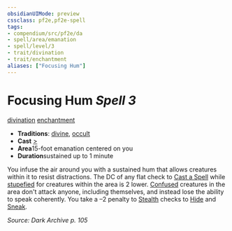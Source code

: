```yaml
---
obsidianUIMode: preview
cssclass: pf2e,pf2e-spell
tags:
- compendium/src/pf2e/da
- spell/area/emanation
- spell/level/3
- trait/divination
- trait/enchantment
aliases: ["Focusing Hum"]
---
```

# Focusing Hum *Spell 3*   
[divination](/rules/traits/divination.md)  [enchantment](/rules/traits/enchantment.md)  

- **Traditions**: [divine](/rules/traits/divine.md), [occult](/rules/traits/occult.md)
- **Cast** [>](/rules/core-rulebook/chapter-9-playing-the-game.md#Actions "Single Action") 
- **Area**15-foot emanation centered on you
- **Duration**sustained up to 1 minute

You infuse the air around you with a sustained hum that allows creatures within it to resist distractions. The DC of any flat check to [Cast a Spell](/rules/actions/cast-a-spell.md) while [stupefied](/rules/conditions.md#Stupefied) for creatures within the area is 2 lower. [Confused](/rules/conditions.md#Confused) creatures in the area don't attack anyone, including themselves, and instead lose the ability to speak coherently. You take a –2 penalty to [Stealth](/compendium/skills.md#Stealth) checks to [Hide](/rules/actions/hide.md) and [Sneak](/rules/actions/sneak.md).

*Source: Dark Archive p. 105*